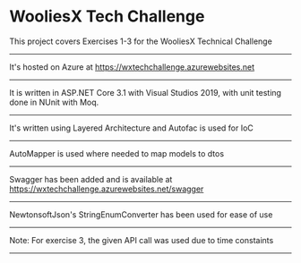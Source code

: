 # WooliesX Tech Challenge

This project covers Exercises 1-3 for the WooliesX Technical Challenge<hr/>
It's hosted on Azure at https://wxtechchallenge.azurewebsites.net<hr/>
It is written in ASP.NET Core 3.1 with Visual Studios 2019, with unit testing done in NUnit with Moq.<hr/>
It's written using Layered Architecture and Autofac is used for IoC<hr/>
AutoMapper is used where needed to map models to dtos<hr/>
Swagger has been added and is available at https://wxtechchallenge.azurewebsites.net/swagger<hr/>
NewtonsoftJson's StringEnumConverter has been used for ease of use<hr/>
Note: For exercise 3, the given API call was used due to time constaints<hr/>